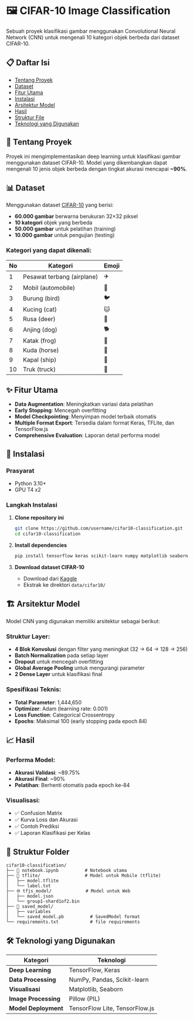 # 🖼️ CIFAR-10 Image Classification

Sebuah proyek klasifikasi gambar menggunakan Convolutional Neural Network (CNN) untuk mengenali 10 kategori objek berbeda dari dataset CIFAR-10.

## 📋 Daftar Isi

- [Tentang Proyek](#-tentang-proyek)
- [Dataset](#-dataset)
- [Fitur Utama](#-fitur-utama)
- [Instalasi](#-instalasi)
- [Arsitektur Model](#-arsitektur-model)
- [Hasil](#-hasil)
- [Struktur File](#-struktur-file)
- [Teknologi yang Digunakan](#-teknologi-yang-digunakan)

## 🎯 Tentang Proyek

Proyek ini mengimplementasikan deep learning untuk klasifikasi gambar menggunakan dataset CIFAR-10. Model yang dikembangkan dapat mengenali 10 jenis objek berbeda dengan tingkat akurasi mencapai **~90%**.

## 📊 Dataset

Menggunakan dataset [CIFAR-10](https://www.kaggle.com/datasets/oxcdcd/cifar10) yang berisi:

- **60.000 gambar** berwarna berukuran 32×32 piksel
- **10 kategori** objek yang berbeda
- **50.000 gambar** untuk pelatihan (training)
- **10.000 gambar** untuk pengujian (testing)

### Kategori yang dapat dikenali:

| No  | Kategori                   | Emoji |
| --- | -------------------------- | ----- |
| 1   | Pesawat terbang (airplane) | ✈️    |
| 2   | Mobil (automobile)         | 🚗    |
| 3   | Burung (bird)              | 🐦    |
| 4   | Kucing (cat)               | 🐱    |
| 5   | Rusa (deer)                | 🦌    |
| 6   | Anjing (dog)               | 🐕    |
| 7   | Katak (frog)               | 🐸    |
| 8   | Kuda (horse)               | 🐴    |
| 9   | Kapal (ship)               | 🚢    |
| 10  | Truk (truck)               | 🚛    |

## ✨ Fitur Utama

- **Data Augmentation**: Meningkatkan variasi data pelatihan
- **Early Stopping**: Mencegah overfitting
- **Model Checkpointing**: Menyimpan model terbaik otomatis
- **Multiple Format Export**: Tersedia dalam format Keras, TFLite, dan TensorFlow.js
- **Comprehensive Evaluation**: Laporan detail performa model

## 🚀 Instalasi

### Prasyarat

- Python 3.10+
- GPU T4 x2

### Langkah Instalasi

1. **Clone repository ini**

   ```bash
   git clone https://github.com/username/cifar10-classification.git
   cd cifar10-classification
   ```

2. **Install dependencies**

   ```bash
   pip install tensorflow keras scikit-learn numpy matplotlib seaborn pandas pillow
   ```

3. **Download dataset CIFAR-10**
   - Download dari [Kaggle](https://www.kaggle.com/datasets/oxcdcd/cifar10)
   - Ekstrak ke direktori `data/cifar10/`

## 🏗️ Arsitektur Model

Model CNN yang digunakan memiliki arsitektur sebagai berikut:

### Struktur Layer:

- **4 Blok Konvolusi** dengan filter yang meningkat (32 → 64 → 128 → 256)
- **Batch Normalization** pada setiap layer
- **Dropout** untuk mencegah overfitting
- **Global Average Pooling** untuk mengurangi parameter
- **2 Dense Layer** untuk klasifikasi final

### Spesifikasi Teknis:

- **Total Parameter**: 1,444,650
- **Optimizer**: Adam (learning rate: 0.001)
- **Loss Function**: Categorical Crossentropy
- **Epochs**: Maksimal 100 (early stopping pada epoch 84)

## 📈 Hasil

### Performa Model:

- **Akurasi Validasi**: ~89.75%
- **Akurasi Final**: ~90%
- **Pelatihan**: Berhenti otomatis pada epoch ke-84

### Visualisasi:

- ✅ Confusion Matrix
- ✅ Kurva Loss dan Akurasi
- ✅ Contoh Prediksi
- ✅ Laporan Klasifikasi per Kelas

## 📁 Struktur Folder

```
cifar10-classification/
├── 📓 notebook.ipynb          # Notebook utama
├── 📱 tflite/                 # Model untuk Mobile (tflite)
│   ├── model.tflite
│   └── label.txt
├── 🌐 tfjs_model/             # Model untuk Web
│   ├── model.json
│   └── group1-shard1of2.bin
├── 💾 saved_model/
│   ├── variables
│   └── saved_model.pb          # SavedModel format
└── requirements.txt            # file requirements
```

## 🛠️ Teknologi yang Digunakan

| Kategori             | Teknologi                      |
| -------------------- | ------------------------------ |
| **Deep Learning**    | TensorFlow, Keras              |
| **Data Processing**  | NumPy, Pandas, Scikit-learn    |
| **Visualisasi**      | Matplotlib, Seaborn            |
| **Image Processing** | Pillow (PIL)                   |
| **Model Deployment** | TensorFlow Lite, TensorFlow.js |
